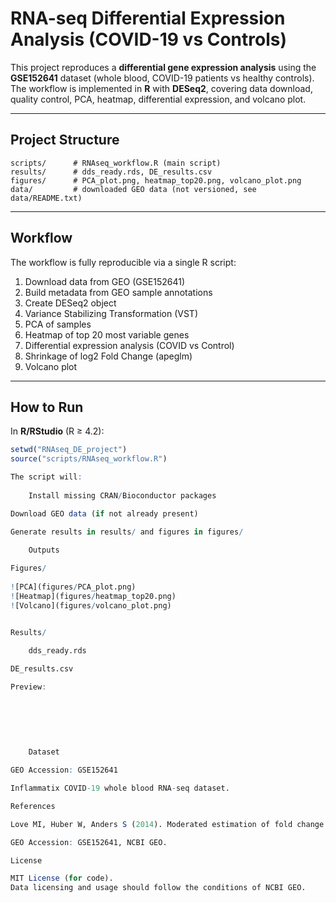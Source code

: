 
# RNA-seq Differential Expression Analysis (COVID-19 vs Controls)

This project reproduces a **differential gene expression analysis** using the **GSE152641** dataset (whole blood, COVID-19 patients vs healthy controls).  
The workflow is implemented in **R** with **DESeq2**, covering data download, quality control, PCA, heatmap, differential expression, and volcano plot.

---

## Project Structure
```text
scripts/      # RNAseq_workflow.R (main script)
results/      # dds_ready.rds, DE_results.csv
figures/      # PCA_plot.png, heatmap_top20.png, volcano_plot.png
data/         # downloaded GEO data (not versioned, see data/README.txt)
```
---

## Workflow
The workflow is fully reproducible via a single R script:

1. Download data from GEO (GSE152641)
2. Build metadata from GEO sample annotations
3. Create DESeq2 object
4. Variance Stabilizing Transformation (VST)
5. PCA of samples
6. Heatmap of top 20 most variable genes
7. Differential expression analysis (COVID vs Control)
8. Shrinkage of log2 Fold Change (apeglm)
9. Volcano plot

---

## How to Run
In **R/RStudio** (R ≥ 4.2):

```r
setwd("RNAseq_DE_project")
source("scripts/RNAseq_workflow.R")

The script will:
    
    Install missing CRAN/Bioconductor packages

Download GEO data (if not already present)

Generate results in results/ and figures in figures/
    
    Outputs

Figures/
    
![PCA](figures/PCA_plot.png)
![Heatmap](figures/heatmap_top20.png)
![Volcano](figures/volcano_plot.png)


Results/
    
    dds_ready.rds

DE_results.csv

Preview:
    
    
    
    
    
    
    Dataset

GEO Accession: GSE152641

Inflammatix COVID-19 whole blood RNA-seq dataset.

References

Love MI, Huber W, Anders S (2014). Moderated estimation of fold change and dispersion for RNA-seq data with DESeq2. Genome Biology.

GEO Accession: GSE152641, NCBI GEO.

License

MIT License (for code).
Data licensing and usage should follow the conditions of NCBI GEO.

